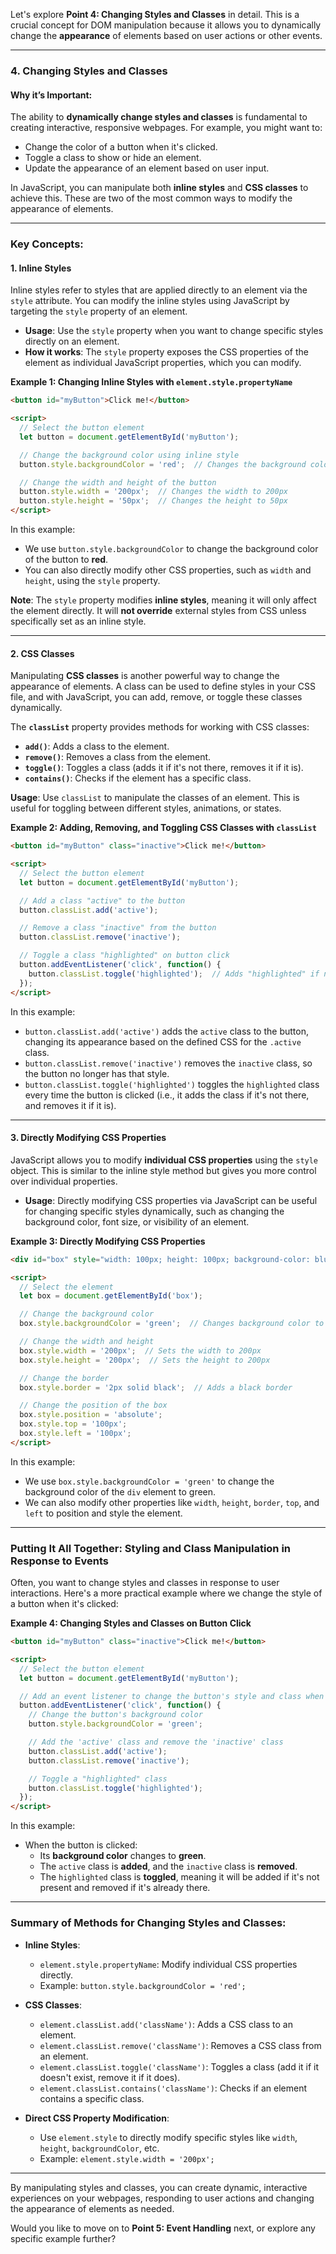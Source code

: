 Let's explore **Point 4: Changing Styles and Classes** in detail. This is a crucial concept for DOM manipulation because it allows you to dynamically change the **appearance** of elements based on user actions or other events.

---

### **4. Changing Styles and Classes**

#### Why it’s Important:

The ability to **dynamically change styles and classes** is fundamental to creating interactive, responsive webpages. For example, you might want to:
- Change the color of a button when it's clicked.
- Toggle a class to show or hide an element.
- Update the appearance of an element based on user input.

In JavaScript, you can manipulate both **inline styles** and **CSS classes** to achieve this. These are two of the most common ways to modify the appearance of elements.

---

### **Key Concepts:**

#### 1. **Inline Styles**

Inline styles refer to styles that are applied directly to an element via the `style` attribute. You can modify the inline styles using JavaScript by targeting the `style` property of an element.

- **Usage**: Use the `style` property when you want to change specific styles directly on an element.
- **How it works**: The `style` property exposes the CSS properties of the element as individual JavaScript properties, which you can modify.

**Example 1: Changing Inline Styles with `element.style.propertyName`**

```html
<button id="myButton">Click me!</button>

<script>
  // Select the button element
  let button = document.getElementById('myButton');

  // Change the background color using inline style
  button.style.backgroundColor = 'red';  // Changes the background color to red

  // Change the width and height of the button
  button.style.width = '200px';  // Changes the width to 200px
  button.style.height = '50px';  // Changes the height to 50px
</script>
```

In this example:
- We use `button.style.backgroundColor` to change the background color of the button to **red**.
- You can also directly modify other CSS properties, such as `width` and `height`, using the `style` property.

**Note**: The `style` property modifies **inline styles**, meaning it will only affect the element directly. It will **not override** external styles from CSS unless specifically set as an inline style.

---

#### 2. **CSS Classes**

Manipulating **CSS classes** is another powerful way to change the appearance of elements. A class can be used to define styles in your CSS file, and with JavaScript, you can add, remove, or toggle these classes dynamically.

The **`classList`** property provides methods for working with CSS classes:
- **`add()`**: Adds a class to the element.
- **`remove()`**: Removes a class from the element.
- **`toggle()`**: Toggles a class (adds it if it's not there, removes it if it is).
- **`contains()`**: Checks if the element has a specific class.

**Usage**: Use `classList` to manipulate the classes of an element. This is useful for toggling between different styles, animations, or states.

**Example 2: Adding, Removing, and Toggling CSS Classes with `classList`**

```html
<button id="myButton" class="inactive">Click me!</button>

<script>
  // Select the button element
  let button = document.getElementById('myButton');

  // Add a class "active" to the button
  button.classList.add('active');

  // Remove a class "inactive" from the button
  button.classList.remove('inactive');

  // Toggle a class "highlighted" on button click
  button.addEventListener('click', function() {
    button.classList.toggle('highlighted');  // Adds "highlighted" if not present, removes it if present
  });
</script>
```

In this example:
- `button.classList.add('active')` adds the `active` class to the button, changing its appearance based on the defined CSS for the `.active` class.
- `button.classList.remove('inactive')` removes the `inactive` class, so the button no longer has that style.
- `button.classList.toggle('highlighted')` toggles the `highlighted` class every time the button is clicked (i.e., it adds the class if it's not there, and removes it if it is).

---

#### 3. **Directly Modifying CSS Properties**

JavaScript allows you to modify **individual CSS properties** using the `style` object. This is similar to the inline style method but gives you more control over individual properties.

- **Usage**: Directly modifying CSS properties via JavaScript can be useful for changing specific styles dynamically, such as changing the background color, font size, or visibility of an element.

**Example 3: Directly Modifying CSS Properties**

```html
<div id="box" style="width: 100px; height: 100px; background-color: blue;">Click me!</div>

<script>
  // Select the element
  let box = document.getElementById('box');

  // Change the background color
  box.style.backgroundColor = 'green';  // Changes background color to green

  // Change the width and height
  box.style.width = '200px';  // Sets the width to 200px
  box.style.height = '200px';  // Sets the height to 200px

  // Change the border
  box.style.border = '2px solid black';  // Adds a black border

  // Change the position of the box
  box.style.position = 'absolute';
  box.style.top = '100px';
  box.style.left = '100px';
</script>
```

In this example:
- We use `box.style.backgroundColor = 'green'` to change the background color of the `div` element to green.
- We can also modify other properties like `width`, `height`, `border`, `top`, and `left` to position and style the element.

---

### **Putting It All Together: Styling and Class Manipulation in Response to Events**

Often, you want to change styles and classes in response to user interactions. Here's a more practical example where we change the style of a button when it's clicked:

**Example 4: Changing Styles and Classes on Button Click**

```html
<button id="myButton" class="inactive">Click me!</button>

<script>
  // Select the button element
  let button = document.getElementById('myButton');

  // Add an event listener to change the button's style and class when clicked
  button.addEventListener('click', function() {
    // Change the button's background color
    button.style.backgroundColor = 'green';

    // Add the 'active' class and remove the 'inactive' class
    button.classList.add('active');
    button.classList.remove('inactive');

    // Toggle a "highlighted" class
    button.classList.toggle('highlighted');
  });
</script>
```

In this example:
- When the button is clicked:
  - Its **background color** changes to **green**.
  - The `active` class is **added**, and the `inactive` class is **removed**.
  - The `highlighted` class is **toggled**, meaning it will be added if it's not present and removed if it's already there.

---

### **Summary of Methods for Changing Styles and Classes:**

- **Inline Styles**:
  - `element.style.propertyName`: Modify individual CSS properties directly.
  - Example: `button.style.backgroundColor = 'red';`

- **CSS Classes**:
  - `element.classList.add('className')`: Adds a CSS class to an element.
  - `element.classList.remove('className')`: Removes a CSS class from an element.
  - `element.classList.toggle('className')`: Toggles a class (add it if it doesn't exist, remove it if it does).
  - `element.classList.contains('className')`: Checks if an element contains a specific class.
  
- **Direct CSS Property Modification**:
  - Use `element.style` to directly modify specific styles like `width`, `height`, `backgroundColor`, etc.
  - Example: `element.style.width = '200px';`

---

By manipulating styles and classes, you can create dynamic, interactive experiences on your webpages, responding to user actions and changing the appearance of elements as needed.

Would you like to move on to **Point 5: Event Handling** next, or explore any specific example further?